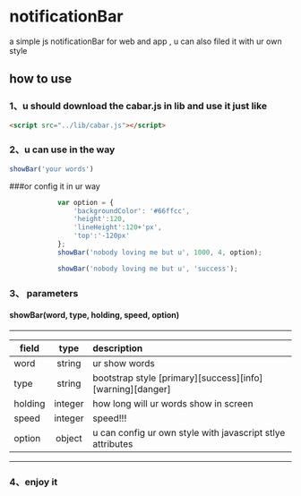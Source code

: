 # notificationBar
a simple js notificationBar for web and app , u can also filed it with ur own style

## how to use

### 1、u should  download the cabar.js in lib and use it just like
```html
<script src="../lib/cabar.js"></script>
```
### 2、u can use in the way
```javascript
showBar('your words')
```
###or config it in ur way
```javascript
            var option = {
                'backgroundColor': '#66ffcc',
                'height':120,
                'lineHeight':120+'px',
                'top':'-120px'
            };
            showBar('nobody loving me but u', 1000, 4, option);
```
```javascript
            showBar('nobody loving me but u', 'success');
```
### 3、 parameters
#### showBar(word, type, holding, speed, option)
---
| field        | type           | description  |
| ------------- |:-------------:| :-----|
|word|string|ur show words|
|type|string|bootstrap style [primary][success][info][warning][danger]|
|holding|integer|how long will ur words show in screen|
|speed|integer|speed!!!|
|option|object|u can config ur own style with javascript stlye attributes|
---
### 4、enjoy it
